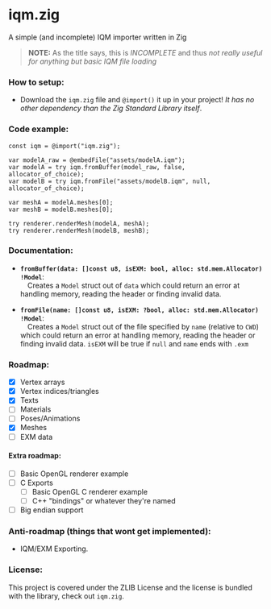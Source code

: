 # iqm.zig
A simple (and incomplete) IQM importer written in Zig

> **NOTE:** As the title says, this is *INCOMPLETE* and thus *not really useful for anything but basic IQM file loading*

### How to setup:
- Download the `iqm.zig` file and `@import()` it up in your project! *It has no other dependency than the Zig Standard Library itself*.

### Code example:
```zig
const iqm = @import("iqm.zig");

var modelA_raw = @embedFile("assets/modelA.iqm");
var modelA = try iqm.fromBuffer(model_raw, false, allocator_of_choice);
var modelB = try iqm.fromFile("assets/modelB.iqm", null, allocator_of_choice);

var meshA = modelA.meshes[0];
var meshB = modelB.meshes[0];

try renderer.renderMesh(modelA, meshA);
try renderer.renderMesh(modelB, meshB);
```

### Documentation:
- **`fromBuffer(data: []const u8, isEXM: bool, alloc: std.mem.Allocator) !Model`**:
<br>&emsp;Creates a `Model` struct out of `data` which could return an error at handling memory, reading the header or finding invalid data.

- **`fromFile(name: []const u8, isEXM: ?bool, alloc: std.mem.Allocator) !Model`**:
<br>&emsp;Creates a `Model` struct out of the file specified by `name` (relative to `CWD`) which could return an error at handling memory, reading the header or finding invalid data. `isEXM` will be true if `null` and `name` ends with `.exm`


### Roadmap:
- [X] Vertex arrays
- [X] Vertex indices/triangles
- [X] Texts
- [ ] Materials
- [ ] Poses/Animations
- [X] Meshes
- [ ] EXM data 

#### Extra roadmap:
- [ ] Basic OpenGL renderer example
- [ ] C Exports
  - [ ] Basic OpenGL C renderer example
  - [ ] C++ "bindings" or whatever they're named
- [ ] Big endian support

### Anti-roadmap (things that wont get implemented):
- IQM/EXM Exporting.


### License:
This project is covered under the ZLIB License and the license is bundled with the library, check out `iqm.zig`.
